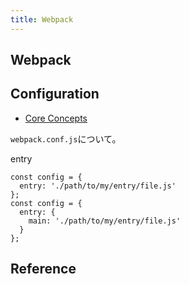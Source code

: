 ```yaml
---
title: Webpack
---
```


## Webpack

## Configuration
* [Core Concepts](https://webpack.js.org/concepts/)

`webpack.conf.js`について。


entry



```
const config = {
  entry: './path/to/my/entry/file.js'
};
const config = {
  entry: {
    main: './path/to/my/entry/file.js'
  }
};
```



## Reference
